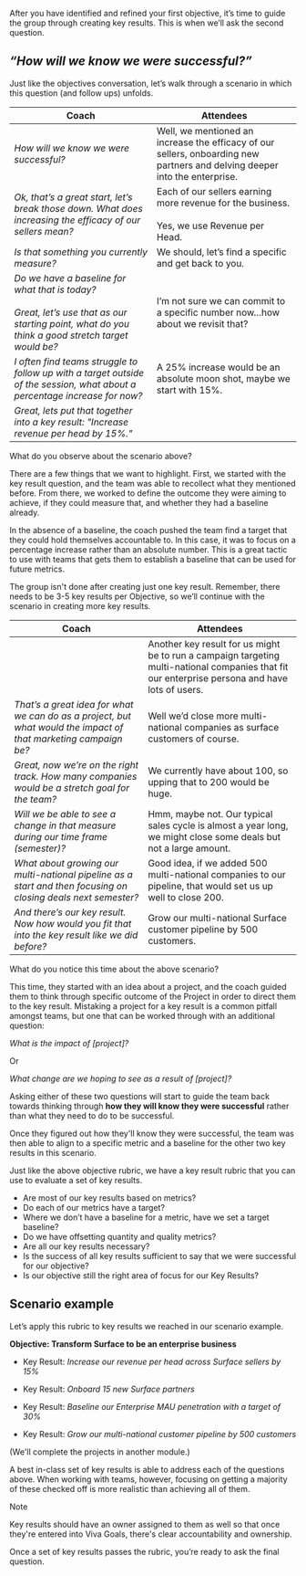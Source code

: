 After you have identified and refined your first objective, it’s time to guide the group through creating key results. This is when we’ll ask the second question.

## *“How will we know we were successful?”*

Just like the objectives conversation, let’s walk through a scenario in which this question (and follow ups) unfolds.

| Coach   | Attendees   |
| ------|---------|
|*How will we know we were successful?* | Well, we mentioned an increase the efficacy of our sellers, onboarding new partners and delving deeper into the enterprise.| 
| *Ok, that’s a great start, let’s break those down.  What does increasing the efficacy of our sellers mean?* | Each of our sellers earning more revenue for the business.<br><br>Yes, we use Revenue per Head.  | 
|*Is that something you currently measure?*|  We should, let’s find a specific and get back to you. | 
|*Do we have a baseline for what that is today?*<br><br>*Great, let’s use that as our starting point, what do you think a good stretch target would be?* | I’m not sure we can commit to a specific number now…how about we revisit that? |
| *I often find teams struggle to follow up with a target outside of the session, what about a percentage increase for now?* |A 25% increase would be an absolute moon shot, maybe we start with 15%.
| *Great, lets put that together into a key result: "Increase revenue per head by 15%."* |

What do you observe about the scenario above?

There are a few things that we want to highlight.  First, we started with the key result question, and the team was able to recollect what they mentioned before.  From there, we worked to define the outcome they were aiming to achieve, if they could measure that, and whether they had a baseline already. 

In the absence of a baseline, the coach pushed the team find a target that they could hold themselves accountable to.  In this case, it was to focus on a percentage increase rather than an absolute number.  This is a great tactic to use with teams that gets them to establish a baseline that can be used for future metrics. 

The group isn't done after creating just one key result. Remember, there needs to be 3-5 key results per Objective, so we’ll continue with the scenario in creating more key results.

| Coach| Attendees |
| ------ | ---------|
|<br>| Another key result for us might be to run a campaign targeting multi-national companies that fit our enterprise persona and have lots of users. |
|*That’s a great idea for what we can do as a project, but what would the impact of that marketing campaign be?*  |Well we’d close more multi-national companies as surface customers of course. |
| *Great, now we’re on the right track.  How many companies would be a stretch goal for the team?* | We currently have about 100, so upping that to 200 would be huge. | 
|*Will we be able to see a change in that measure during our time frame (semester)?*|Hmm, maybe not.  Our typical sales cycle is almost a year long, we might close some deals but not a large amount. |
| *What about growing our multi-national pipeline as a start and then focusing on closing deals next semester?* |Good idea, if we added 500 multi-national companies to our pipeline, that would set us up well to close 200. | 
|*And there’s our key result.  Now how would you fit that into the key result like we did before?* |Grow our multi-national Surface customer pipeline by 500 customers. |

What do you notice this time about the above scenario? 

This time, they started with an idea about a project, and the coach guided them to think through specific outcome of the Project in order to direct them to the key result.  Mistaking a project for a key result is a common pitfall amongst teams, but one that can be worked through with an additional question:

*What is the impact of [project]?*

Or

*What change are we hoping to see as a result of [project]?*

Asking either of these two questions will start to guide the team back towards thinking through **how they will know they were successful** rather than what they need to do to be successful.  

Once they figured out how they'll know they were successful, the team was then able to align to a specific metric and a baseline for the other two key results in this scenario.

Just like the above objective rubric, we have a key result rubric that you can use to evaluate a set of key results.
- Are most of our key results based on metrics?
- Do each of our metrics have a target?
- Where we don’t have a baseline for a metric, have we set a target baseline?
- Do we have offsetting quantity and quality metrics?
- Are all our key results necessary?
- Is the success of all key results sufficient to say that we were successful for our objective?
- Is our objective still the right area of focus for our Key Results?



## Scenario example 
Let’s apply this rubric to key results we reached in our scenario example. 

**Objective: Transform Surface to be an enterprise business** 

- Key Result: *Increase our revenue per head across Surface sellers by 15%*

- Key Result: *Onboard 15 new Surface partners*

- Key Result: *Baseline our Enterprise MAU penetration with a target of 30%*

- Key Result: *Grow our multi-national customer pipeline by 500 customers*

(We'll complete the projects in another module.)

A best in-class set of key results is able to address each of the questions above. When working with teams, however, focusing on getting a majority of these checked off is more realistic than achieving all of them.   

> [!NOTE]
> Key results should have an owner assigned to them as well so that once they're entered into Viva Goals, there's clear accountability and ownership.

Once a set of key results passes the rubric, you’re ready to ask the final question.